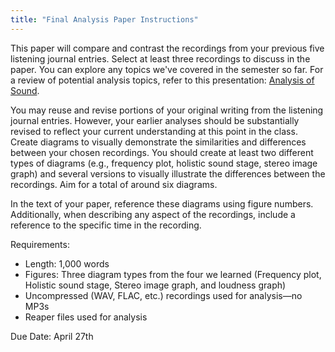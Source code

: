 ```yaml
---
title: "Final Analysis Paper Instructions"
---
```


This paper will compare and contrast the recordings from your previous five listening journal entries. Select at least three recordings to discuss in the paper. You can explore any topics we've covered in the semester so far. For a review of potential analysis topics, refer to this presentation: [Analysis of Sound](https://dsu-digital-sound-design.github.io/s-23-mus-109-musicianship-II/lectures/week-3/7-corey/#/).

You may reuse and revise portions of your original writing from the listening journal entries. However, your earlier analyses should be substantially revised to reflect your current understanding at this point in the class. Create diagrams to visually demonstrate the similarities and differences between your chosen recordings. You should create at least two different types of diagrams (e.g., frequency plot, holistic sound stage, stereo image graph) and several versions to visually illustrate the differences between the recordings. Aim for a total of around six diagrams.

In the text of your paper, reference these diagrams using figure numbers. Additionally, when describing any aspect of the recordings, include a reference to the specific time in the recording.

Requirements:

- Length: 1,000 words
- Figures: Three diagram types from the four we learned (Frequency plot, Holistic sound stage, Stereo image graph, and loudness graph)
- Uncompressed (WAV, FLAC, etc.) recordings used for analysis—no MP3s
- Reaper files used for analysis

Due Date: April 27th